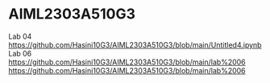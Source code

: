 # AIML2303A510G3
Lab 04 https://github.com/Hasini10G3/AIML2303A510G3/blob/main/Untitled4.ipynb
Lab 06 https://github.com/Hasini10G3/AIML2303A510G3/blob/main/lab%2006
https://github.com/Hasini10G3/AIML2303A510G3/blob/main/lab%2006
